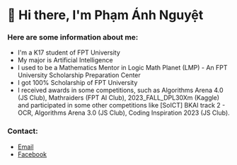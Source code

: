 # 👋 Hi there,  I'm Phạm Ánh Nguyệt

<!--
**phamnguyet2003/phamnguyet2003** is a ✨ _special_ ✨ repository because its `README.md` (this file) appears on your GitHub profile.

Here are some ideas to get you started:

- 🔭 I’m currently working on ...
- 🌱 I’m currently learning ...
- 👯 I’m looking to collaborate on ...
- 🤔 I’m looking for help with ...
- 💬 Ask me about ...
- 📫 How to reach me: ...
- 😄 Pronouns: ...
- ⚡ Fun fact: ...
-->
### Here are some information about me:
- I'm a K17 student of FPT University
- My major is Artificial Intelligence
- I used to be a Mathematics Mentor in Logic Math Planet (LMP) - An FPT University Scholarship Preparation Center
- I got 100% Scholarship of FPT University
- I received awards in some competitions, such as Algorithms Arena 4.0 (JS Club), Mathraiders  (FPT AI Club), 2023_FALL_DPL30Xm (Kaggle) and participated in some other competitions like [SoICT] BKAI track 2 - OCR, Algorithms Arena 3.0 (JS Club), Coding Inspiration 2023 (JS Club).

### Contact:
- [Email](pham.nguyet.is.here@gmail.com)
- [Facebook](https://www.facebook.com/nguyetpham.19.2/)
  

